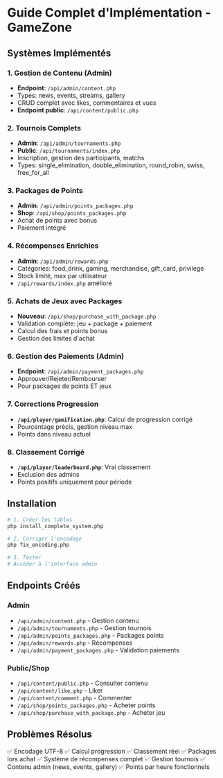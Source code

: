 # Guide Complet d'Implémentation - GameZone

## Systèmes Implémentés

### 1. Gestion de Contenu (Admin)
- **Endpoint**: `/api/admin/content.php`
- Types: news, events, streams, gallery
- CRUD complet avec likes, commentaires et vues
- **Endpoint public**: `/api/content/public.php`

### 2. Tournois Complets
- **Admin**: `/api/admin/tournaments.php`
- **Public**: `/api/tournaments/index.php`
- Inscription, gestion des participants, matchs
- Types: single_elimination, double_elimination, round_robin, swiss, free_for_all

### 3. Packages de Points
- **Admin**: `/api/admin/points_packages.php`
- **Shop**: `/api/shop/points_packages.php`
- Achat de points avec bonus
- Paiement intégré

### 4. Récompenses Enrichies
- **Admin**: `/api/admin/rewards.php`
- Catégories: food_drink, gaming, merchandise, gift_card, privilege
- Stock limité, max par utilisateur
- `/api/rewards/index.php` amélioré

### 5. Achats de Jeux avec Packages
- **Nouveau**: `/api/shop/purchase_with_package.php`
- Validation complète: jeu + package + paiement
- Calcul des frais et points bonus
- Gestion des limites d'achat

### 6. Gestion des Paiements (Admin)
- **Endpoint**: `/api/admin/payment_packages.php`
- Approuver/Rejeter/Rembourser
- Pour packages de points ET jeux

### 7. Corrections Progression
- **`/api/player/gamification.php`**: Calcul de progression corrigé
- Pourcentage précis, gestion niveau max
- Points dans niveau actuel

### 8. Classement Corrigé
- **`/api/player/leaderboard.php`**: Vrai classement
- Exclusion des admins
- Points positifs uniquement pour période

## Installation

```bash
# 1. Créer les tables
php install_complete_system.php

# 2. Corriger l'encodage
php fix_encoding.php

# 3. Tester
# Accéder à l'interface admin
```

## Endpoints Créés

### Admin
- `/api/admin/content.php` - Gestion contenu
- `/api/admin/tournaments.php` - Gestion tournois
- `/api/admin/points_packages.php` - Packages points
- `/api/admin/rewards.php` - Récompenses
- `/api/admin/payment_packages.php` - Validation paiements

### Public/Shop
- `/api/content/public.php` - Consulter contenu
- `/api/content/like.php` - Liker
- `/api/content/comment.php` - Commenter
- `/api/shop/points_packages.php` - Acheter points
- `/api/shop/purchase_with_package.php` - Acheter jeu

## Problèmes Résolus

✅ Encodage UTF-8
✅ Calcul progression
✅ Classement réel
✅ Packages lors achat
✅ Système de récompenses complet
✅ Gestion tournois
✅ Contenu admin (news, events, gallery)
✅ Points par heure fonctionnels
